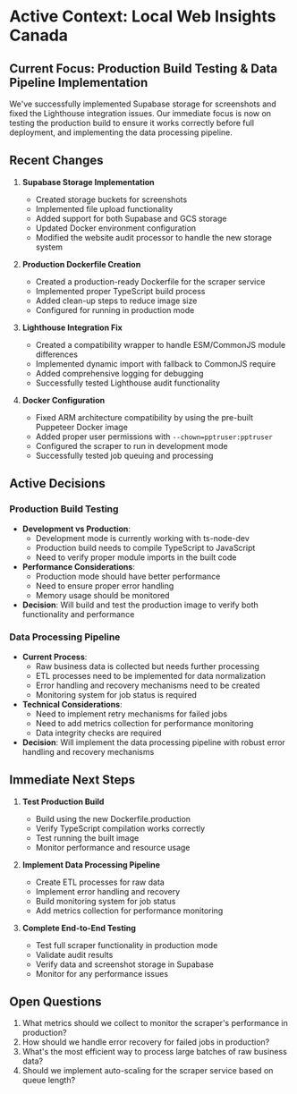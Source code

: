 
# Active Context: Local Web Insights Canada

## Current Focus: Production Build Testing & Data Pipeline Implementation

We've successfully implemented Supabase storage for screenshots and fixed the Lighthouse integration issues. Our immediate focus is now on testing the production build to ensure it works correctly before full deployment, and implementing the data processing pipeline.

## Recent Changes

1. **Supabase Storage Implementation**
   - Created storage buckets for screenshots
   - Implemented file upload functionality
   - Added support for both Supabase and GCS storage
   - Updated Docker environment configuration
   - Modified the website audit processor to handle the new storage system

2. **Production Dockerfile Creation**
   - Created a production-ready Dockerfile for the scraper service
   - Implemented proper TypeScript build process
   - Added clean-up steps to reduce image size
   - Configured for running in production mode

3. **Lighthouse Integration Fix**
   - Created a compatibility wrapper to handle ESM/CommonJS module differences
   - Implemented dynamic import with fallback to CommonJS require
   - Added comprehensive logging for debugging
   - Successfully tested Lighthouse audit functionality

4. **Docker Configuration**
   - Fixed ARM architecture compatibility by using the pre-built Puppeteer Docker image
   - Added proper user permissions with `--chown=pptruser:pptruser`
   - Configured the scraper to run in development mode
   - Successfully tested job queuing and processing

## Active Decisions

### Production Build Testing
- **Development vs Production**:
  - Development mode is currently working with ts-node-dev
  - Production build needs to compile TypeScript to JavaScript
  - Need to verify proper module imports in the built code
- **Performance Considerations**:
  - Production mode should have better performance
  - Need to ensure proper error handling
  - Memory usage should be monitored
- **Decision**: Will build and test the production image to verify both functionality and performance

### Data Processing Pipeline
- **Current Process**:
  - Raw business data is collected but needs further processing
  - ETL processes need to be implemented for data normalization
  - Error handling and recovery mechanisms need to be created
  - Monitoring system for job status is required
- **Technical Considerations**:
  - Need to implement retry mechanisms for failed jobs
  - Need to add metrics collection for performance monitoring
  - Data integrity checks are required
- **Decision**: Will implement the data processing pipeline with robust error handling and recovery mechanisms

## Immediate Next Steps

1. **Test Production Build**
   - Build using the new Dockerfile.production
   - Verify TypeScript compilation works correctly
   - Test running the built image
   - Monitor performance and resource usage

2. **Implement Data Processing Pipeline**
   - Create ETL processes for raw data
   - Implement error handling and recovery
   - Build monitoring system for job status
   - Add metrics collection for performance monitoring

3. **Complete End-to-End Testing**
   - Test full scraper functionality in production mode
   - Validate audit results
   - Verify data and screenshot storage in Supabase
   - Monitor for any performance issues

## Open Questions

1. What metrics should we collect to monitor the scraper's performance in production?
2. How should we handle error recovery for failed jobs in production?
3. What's the most efficient way to process large batches of raw business data?
4. Should we implement auto-scaling for the scraper service based on queue length?
